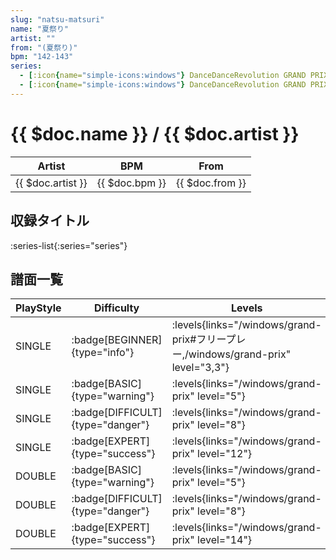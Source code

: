 ```yaml
---
slug: "natsu-matsuri"
name: "夏祭り"
artist: ""
from: "(夏祭り)"
bpm: "142-143"
series:
  - [:icon{name="simple-icons:windows"} DanceDanceRevolution GRAND PRIX (フリープレー)](/windows/grand-prix#フリープレー)
  - [:icon{name="simple-icons:windows"} DanceDanceRevolution GRAND PRIX (グランプリプレー)](/windows/grand-prix)
---
```


# {{ $doc.name }} / {{ $doc.artist }}

|Artist|BPM|From|
|------|---|----|
|{{ $doc.artist }}|{{ $doc.bpm }}|{{ $doc.from }}|

## 収録タイトル

:series-list{:series="series"}

## 譜面一覧

|PlayStyle|Difficulty|Levels|Notes|Movie|
|---------|----------|------|-----|-----|
|SINGLE| :badge[BEGINNER]{type="info"}| :levels{links="/windows/grand-prix#フリープレー,/windows/grand-prix" level="3,3"}|65/5||
|SINGLE| :badge[BASIC]{type="warning"}| :levels{links="/windows/grand-prix" level="5"}|124/17||
|SINGLE| :badge[DIFFICULT]{type="danger"}| :levels{links="/windows/grand-prix" level="8"}|190/22||
|SINGLE| :badge[EXPERT]{type="success"}| :levels{links="/windows/grand-prix" level="12"}|244/23||
|DOUBLE| :badge[BASIC]{type="warning"}| :levels{links="/windows/grand-prix" level="5"}|124/17||
|DOUBLE| :badge[DIFFICULT]{type="danger"}| :levels{links="/windows/grand-prix" level="8"}|190/22||
|DOUBLE| :badge[EXPERT]{type="success"}| :levels{links="/windows/grand-prix" level="14"}|275/23||

